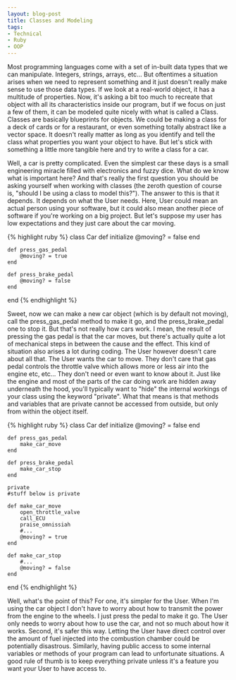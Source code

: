 ```yaml
---
layout: blog-post
title: Classes and Modeling
tags:
- Technical
- Ruby
- OOP
---
```

Most programming languages come with a set of in-built data types that we can manipulate. Integers, strings, arrays, etc... But oftentimes a situation arises when we need to represent something and it just doesn't really make sense to use those data types. If we look at a real-world object, it has a multitude of properties. Now, it's asking a bit too much to recreate that object with all its characteristics inside our program, but if we focus on just a few of them, it can be modeled quite nicely with what is called a Class. Classes are basically blueprints for objects. We could be making a class for a deck of cards or for a restaurant, or even something totally abstract like a vector space. It doesn't really matter as long as you identify and tell the class what properties you want your object to have. But let's stick with something a little more tangible here and try to write a class for a car.

Well, a car is pretty complicated. Even the simplest car these days is a small engineering miracle filled with electronics and fuzzy dice. What do we know what is important here? And that's really the first question you should be asking yourself when working with classes (the zeroth question of course is, "should I be using a class to model this?"). The answer to this is that it depends. It depends on what the User needs. Here, User could mean an actual person using your software, but it could also mean another piece of software if you're working on a big project. But let's suppose my user has low expectations and they just care about the car moving.

{% highlight ruby %}
class Car
	def initialize
		@moving? = false
	end

	def press_gas_pedal
		@moving? = true
	end

	def press_brake_pedal
		@moving? = false
	end
end
{% endhighlight %}

Sweet, now we can make a new car object (which is by default not moving), call the press_gas_pedal method to make it go, and the press_brake_pedal one to stop it. But that's not really how cars work. I mean, the result of pressing the gas pedal is that the car moves, but there's actually quite a lot of mechanical steps in between the cause and the effect. This kind of situation also arises a lot during coding. The User however doesn't care about all that. The User wants the car to move. They don't care that gas pedal controls the throttle valve which allows more or less air into the engine etc, etc... They don't need or even want to know about it. Just like the engine and most of the parts of the car doing work are hidden away underneath the hood, you'll typically want to "hide" the internal workings of your class using the keyword "private". What that means is that methods and variables that are private cannot be accessed from outside, but only from within the object itself.

{% highlight ruby %}
class Car
	def initialize
		@moving? = false
	end

	def press_gas_pedal
		make_car_move
	end

	def press_brake_pedal
		make_car_stop
	end

	private
	#stuff below is private

	def make_car_move
		open_throttle_valve
		call_ECU
		praise_omnissiah
		#...
		@moving? = true
	end
	
	def make_car_stop
		#...
		@moving? = false
	end
end
{% endhighlight %}

Well, what's the point of this? For one, it's simpler for the User. When I'm using the car object I don't have to worry about how to transmit the power from the engine to the wheels. I just press the pedal to make it go. The User only needs to worry about how to use the car, and not so much about how it works. Second, it's safer this way. Letting the User have direct control over the amount of fuel injected into the combustion chamber could be potentially disastrous. Similarly, having public access to some internal variables or methods of your program can lead to unfortunate situations. A good rule of thumb is to keep everything private unless it's a feature you want your User to have access to.
